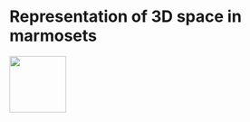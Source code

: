 # Representation of 3D space in marmosets

<img src="https://user-images.githubusercontent.com/93541319/139712178-60d21343-d128-4e42-b2af-415fbab77901.png" width="100" height="100">
